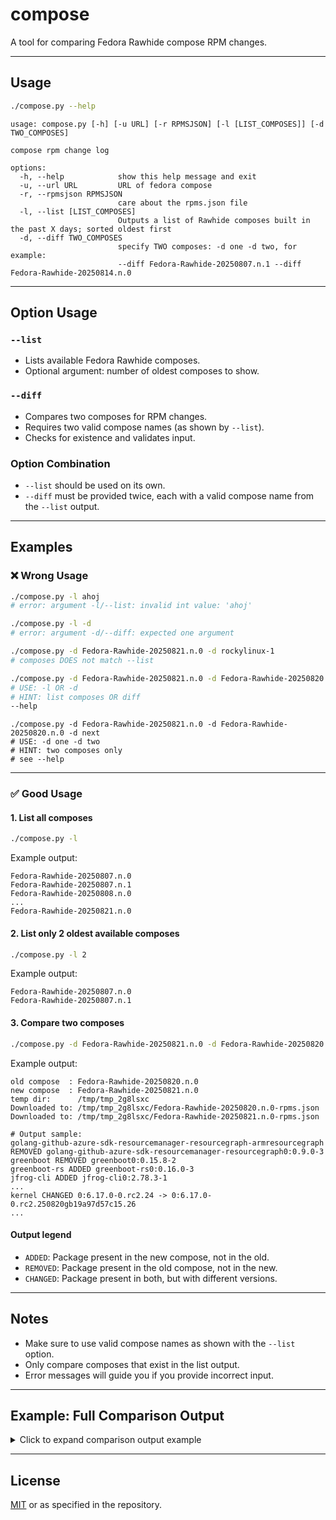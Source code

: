 # compose

A tool for comparing Fedora Rawhide compose RPM changes.

---

## Usage

```sh
./compose.py --help
```

```text
usage: compose.py [-h] [-u URL] [-r RPMSJSON] [-l [LIST_COMPOSES]] [-d TWO_COMPOSES]

compose rpm change log

options:
  -h, --help            show this help message and exit
  -u, --url URL         URL of fedora compose
  -r, --rpmsjson RPMSJSON
                        care about the rpms.json file
  -l, --list [LIST_COMPOSES]
                        Outputs a list of Rawhide composes built in the past X days; sorted oldest first
  -d, --diff TWO_COMPOSES
                        specify TWO composes: -d one -d two, for example:
                        --diff Fedora-Rawhide-20250807.n.1 --diff Fedora-Rawhide-20250814.n.0
```

---

## Option Usage

### `--list`

- Lists available Fedora Rawhide composes.
- Optional argument: number of oldest composes to show.

### `--diff`

- Compares two composes for RPM changes.
- Requires two valid compose names (as shown by `--list`).
- Checks for existence and validates input.

### Option Combination

- `--list` should be used on its own.
- `--diff` must be provided twice, each with a valid compose name from the `--list` output.

---

## Examples

### ❌ **Wrong Usage**

```sh
./compose.py -l ahoj
# error: argument -l/--list: invalid int value: 'ahoj'
```

```sh
./compose.py -l -d
# error: argument -d/--diff: expected one argument
```


```sh
./compose.py -d Fedora-Rawhide-20250821.n.0 -d rockylinux-1
# composes DOES not match --list
```

```sh
./compose.py -d Fedora-Rawhide-20250821.n.0 -d Fedora-Rawhide-20250820.n.0 -l
# USE: -l OR -d
# HINT: list composes OR diff
--help
```

```
./compose.py -d Fedora-Rawhide-20250821.n.0 -d Fedora-Rawhide-20250820.n.0 -d next
# USE: -d one -d two
# HINT: two composes only
# see --help
```

---

### ✅ **Good Usage**

#### 1. List all composes

```sh
./compose.py -l
```
Example output:
```
Fedora-Rawhide-20250807.n.0
Fedora-Rawhide-20250807.n.1
Fedora-Rawhide-20250808.n.0
...
Fedora-Rawhide-20250821.n.0
```

#### 2. List only 2 oldest available composes

```sh
./compose.py -l 2
```
Example output:
```
Fedora-Rawhide-20250807.n.0
Fedora-Rawhide-20250807.n.1
```

#### 3. Compare two composes

```sh
./compose.py -d Fedora-Rawhide-20250821.n.0 -d Fedora-Rawhide-20250820.n.0
```

Example output:
```
old compose  : Fedora-Rawhide-20250820.n.0
new compose  : Fedora-Rawhide-20250821.n.0
temp dir:      /tmp/tmp_2g8lsxc
Downloaded to: /tmp/tmp_2g8lsxc/Fedora-Rawhide-20250820.n.0-rpms.json
Downloaded to: /tmp/tmp_2g8lsxc/Fedora-Rawhide-20250821.n.0-rpms.json

# Output sample:
golang-github-azure-sdk-resourcemanager-resourcegraph-armresourcegraph REMOVED golang-github-azure-sdk-resourcemanager-resourcegraph0:0.9.0-3
greenboot REMOVED greenboot0:0.15.8-2
greenboot-rs ADDED greenboot-rs0:0.16.0-3
jfrog-cli ADDED jfrog-cli0:2.78.3-1
...
kernel CHANGED 0:6.17.0-0.rc2.24 -> 0:6.17.0-0.rc2.250820gb19a97d57c15.26
...
```

#### Output legend

- `ADDED`: Package present in the new compose, not in the old.
- `REMOVED`: Package present in the old compose, not in the new.
- `CHANGED`: Package present in both, but with different versions.

---

## Notes

- Make sure to use valid compose names as shown with the `--list` option.
- Only compare composes that exist in the list output.
- Error messages will guide you if you provide incorrect input.

---

## Example: Full Comparison Output

<details>
<summary>Click to expand comparison output example</summary>

```
❯ ./compose.py -d Fedora-Rawhide-20250821.n.0 -d Fedora-Rawhide-20250820.n.0
old compose  : Fedora-Rawhide-20250820.n.0
new compose  : Fedora-Rawhide-20250821.n.0
temp dir:      /tmp/tmp_2g8lsxc
Downloaded to: /tmp/tmp_2g8lsxc/Fedora-Rawhide-20250820.n.0-rpms.json
Downloaded to: /tmp/tmp_2g8lsxc/Fedora-Rawhide-20250821.n.0-rpms.json
golang-github-azure-sdk-resourcemanager-resourcegraph-armresourcegraph REMOVED golang-github-azure-sdk-resourcemanager-resourcegraph-armresourcegraph0:0.9.0-3
greenboot REMOVED greenboot0:0.15.8-2
greenboot-rs ADDED greenboot-rs0:0.16.0-3
jfrog-cli ADDED jfrog-cli0:2.78.3-1
mingw-appstream ADDED mingw-appstream0:1.0.6-1
pgbouncer ADDED pgbouncer0:1.24.1-5
0xFFFF CHANGED 0:0.10-14 -> 0:0.10-16
389-ds-base CHANGED 0:3.1.3-8 -> 0:3.1.3-9
aide CHANGED 0:0.19.1-2 -> 0:0.19.2-1
anaconda CHANGED 0:43.35-2 -> 0:43.36-1
ansible-collection-community-general CHANGED 0:11.1.1-1 -> 0:11.2.1-1
asahi-scripts CHANGED 0:20250713-3 -> 0:20250713-5
cockpit-image-builder CHANGED 0:73-1 -> 0:74-1
cosmic-bg CHANGED 0:1.0.0~alpha.7-2 -> 0:1.0.0~alpha.7-3
cosmic-settings CHANGED 0:1.0.0~alpha.7-2 -> 0:1.0.0~alpha.7-3
ed CHANGED 0:1.22.1-1 -> 0:1.22.2-1
fail2ban CHANGED 0:1.1.0-10 -> 0:1.1.0-11
ffmpeg CHANGED 0:7.1.1-7 -> 0:7.1.1-8
fping CHANGED 0:5.3-4 -> 0:5.4-1
ghc9.2 CHANGED 0:9.2.8-28 -> 0:9.2.8-30
git CHANGED 0:2.50.1-2 -> 0:2.51.0-1
gram_grep CHANGED 0:0.9.9-2 -> 0:0.9.9-3
gtkwave CHANGED 0:3.3.124-2 -> 0:3.3.125-1
kernel CHANGED 0:6.17.0-0.rc2.24 -> 0:6.17.0-0.rc2.250820gb19a97d57c15.26
lexertl17 CHANGED 1:1.2.4-1 -> 1:1.2.5-1
libaec CHANGED 0:1.1.4-2 -> 0:1.1.4-3
libcpuid CHANGED 0:0.8.0-5 -> 0:0.8.1-1
magic CHANGED 0:8.3.538-1 -> 0:8.3.543-1
mcomix3 CHANGED 0:0-0.40.D20211016git483f4b3 -> 0:0-0.41.D20211016git483f4b3
mdadm CHANGED 0:4.3-8 -> 0:4.3-9
mingw-filesystem CHANGED 0:150-2 -> 0:150-3
mingw-gtk4 CHANGED 0:4.14.4-3 -> 0:4.19.2-1
mpibash CHANGED 0:1.4-2 -> 0:1.4-7
nbdkit CHANGED 0:1.45.4-1 -> 0:1.45.5-1
nfs-utils CHANGED 1:2.8.3-2.rc3.fc43 -> 1:2.8.3-3.rc3
nodejs-packaging CHANGED 0:2023.10-9 -> 0:2023.10-10
nudoku CHANGED 0:5.0.0-3 -> 0:6.0.0-1
opensips CHANGED 0:3.6.0-3 -> 0:3.6.1-1
perl-Class-Autouse CHANGED 0:2.01-42 -> 0:2.02-1
perl-Prima CHANGED 0:1.76-3 -> 0:1.77-1
plexus-velocity CHANGED 0:2.0-9 -> 0:2.2.1-2
poedit CHANGED 0:3.6.3-3 -> 0:3.7-1
python-Mastodon CHANGED 0:2.1.1-1 -> 0:2.1.2-1
python-atlassian-python-api CHANGED 0:4.0.4-4 -> 0:4.0.5-1
python-boto3 CHANGED 0:1.40.11-1 -> 0:1.40.14-1
python-botocore CHANGED 0:1.40.11-1 -> 0:1.40.14-1
python-dasbus CHANGED 0:1.7-11 -> 0:1.7-12
python-distlib CHANGED 0:0.3.9-3 -> 0:0.4.0-1
python-ogr CHANGED 0:0.55.0-4 -> 0:0.56.0-1
python-peewee CHANGED 0:3.18.2-2 -> 0:3.18.2-4
python-rpds-py CHANGED 0:0.26.0-2 -> 0:0.27.0-1
python-sgp4 CHANGED 0:2.24-4 -> 0:2.25-1
python-ufo2ft CHANGED 0:3.6.0-1 -> 0:3.6.0-3
python-uharfbuzz CHANGED 0:0.51.1-2 -> 0:0.51.2-1
python-websockets CHANGED 0:15.0.1-7 -> 0:15.0.1-8
qmmp-plugin-pack CHANGED 0:2.2.2-2 -> 0:2.2.2-3
qutebrowser CHANGED 0:3.5.0-3 -> 0:3.5.1-3
ruby CHANGED 0:3.4.4-26 -> 0:3.4.5-27
rubygem-rabbit CHANGED 0:3.0.5-2 -> 0:4.0.1-1
rubygem-tins CHANGED 0:1.39.1-1 -> 0:1.42.0-1
rust-astral-tokio-tar CHANGED 0:0.5.2-3 -> 0:0.5.3-1
rust-async-broadcast CHANGED 0:0.7.2-3 -> 0:0.7.2-4
rust-sspi CHANGED 0:0.16.0-1 -> 0:0.16.1-1
sirikali CHANGED 0:1.8.2-3 -> 0:1.8.3-1
sssd CHANGED 0:2.11.1-1 -> 0:2.11.1-2
unzip CHANGED 0:6.0-67 -> 0:6.0-68
wesnoth CHANGED 0:1.19.14-3 -> 0:1.19.15-1
wine CHANGED 0:10.12-4 -> 0:10.13-1
yasm CHANGED 0:1.3.0^20250625git121ab15-1 -> 0:1.3.0^20250625git121ab15-3
zswap-cli CHANGED 0:1.0.0-4 -> 0:1.1.0-1

```
</details>

---

## License

[MIT](LICENSE) or as specified in the repository.
